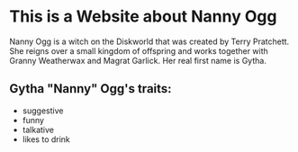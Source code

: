 # This is a Website about Nanny Ogg

Nanny Ogg is a witch on the Diskworld that was created by Terry Pratchett.
She reigns over a small kingdom of offspring and works together with Granny Weatherwax and Magrat Garlick.
Her real first name is Gytha.

## Gytha "Nanny" Ogg's traits:
* suggestive
* funny
* talkative
* likes to drink

